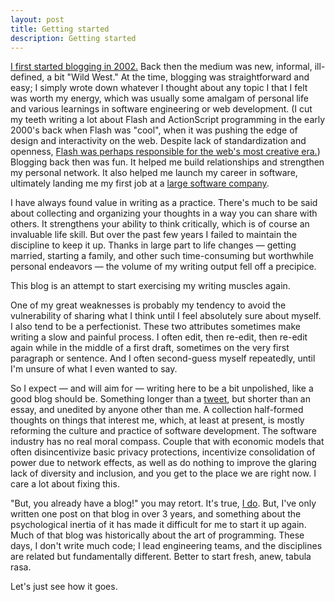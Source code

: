 ```yaml
---
layout: post
title: Getting started
description: Getting started
---
```


[I first started blogging in 2002.](https://web.archive.org/web/20020802023909/http://eatorange.com/) Back then the medium was new, informal, ill-defined, a bit "Wild West." At the time, blogging was straightforward and easy; I simply wrote down whatever I thought about any topic I that I felt was worth my energy, which was usually some amalgam of personal life and various learnings in software engineering or web development. (I cut my teeth writing a lot about Flash and ActionScript programming in the early 2000's back when Flash was "cool", when it was pushing the edge of design and interactivity on the web. Despite lack of standardization and openness, [Flash was perhaps responsible for the web's most creative era.](https://www.vice.com/en_us/article/d3awk7/flash-is-responsible-for-the-internets-most-creative-era)) Blogging back then was fun. It helped me build relationships and strengthen my personal network.  It also helped me launch my career in software, ultimately landing me my first job at a [large software company](https://www.adobe.com).

I have always found value in writing as a practice. There's much to be said about collecting and organizing your thoughts in a way you can share with others. It strengthens your ability to think critically, which is of course an invaluable life skill. But over the past few years I failed to maintain the discipline to keep it up. Thanks in large part to life changes — getting married, starting a family, and other such time-consuming but worthwhile personal endeavors —  the volume of my writing output fell off a precipice.

This blog is an attempt to start exercising my writing muscles again.

One of my great weaknesses is probably my tendency to avoid the vulnerability of sharing what I think until I feel absolutely sure about myself. I also tend to be a perfectionist. These two attributes sometimes make writing a slow and painful process. I often edit, then re-edit, then re-edit again while in the middle of a first draft, sometimes on the very first paragraph or sentence. And I often second-guess myself repeatedly, until I'm unsure of what I even wanted to say. 

So I expect — and will aim for — writing here to be a bit unpolished, like a good blog should be. Something longer than a [tweet](https://twitter.com/svoisen), but shorter than an essay, and unedited by anyone other than me. A collection half-formed thoughts on things that interest me, which, at least at present, is mostly reforming the culture and practice of software development. The software industry has no real moral compass. Couple that with economic models that often disincentivize basic privacy protections, incentivize consolidation of power due to network effects, as well as do nothing to improve the glaring lack of diversity and inclusion, and you get to the place we are right now. I care a lot about fixing this.

"But, you already have a blog!" you may retort. It's true, [I do](https://sean.voisen.org/blog). But, I've only written one post on that blog in over 3 years, and something about the psychological inertia of it has made it difficult for me to start it up again. Much of that blog was historically about the art of programming. These days, I don't write much code; I lead engineering teams, and the disciplines are related but fundamentally different. Better to start fresh, anew, tabula rasa. 

Let's just see how it goes.
